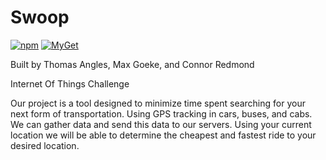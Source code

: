 # Swoop 
[![npm](https://img.shields.io/npm/v/npm.svg)](https://github.com/4ked/Server-Tests)
[![MyGet](https://img.shields.io/myget/mongodb/v/MongoDB.Driver.Core.svg)](https://github.com/4ked/Server-Tests)

Built by Thomas Angles, Max Goeke, and Connor Redmond

Internet Of Things Challenge

Our project is a tool designed to minimize time spent searching for your next form of transportation. Using GPS tracking in cars, buses, and cabs. We can gather data and send this data to our servers. Using your current location we will be able to determine the cheapest and fastest ride to your desired location.
